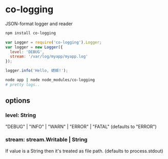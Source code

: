 co-logging
==========

JSON-format logger and reader

```sh
npm install co-logging
```


```javascript
var Logger = require('co-logging').Logger;
var logger = new Logger({
  level: 'DEBUG',
  stream: '/var/log/myapp/myapp.log'
});

logger.info('Hello, 蟋蟀!');
```

```sh
node app | node node_modules/co-logging
# pretty logs..
```

## options
### level: String
"DEBUG" | "INFO" | "WARN" | "ERROR" | "FATAL"
(defaults to "ERROR")

### stream: stream.Writable | String
If value is a String then it's treated as file path.
(defaults to process.stdout)

